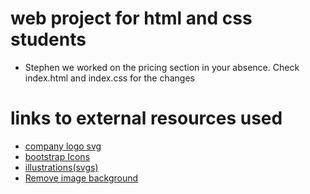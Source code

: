 # web project for html and css students

- Stephen we worked on the pricing section in your absence. Check index.html and index.css for the changes

# links to external resources used

- [company logo svg](https://www.svgrepo.com/collection/company-logo/)
- [bootstrap Icons](https://icons.getbootstrap.com)
- [illustrations(svgs)](https://undraw.co/)
- [Remove image background](https://www.remove.bg/)
